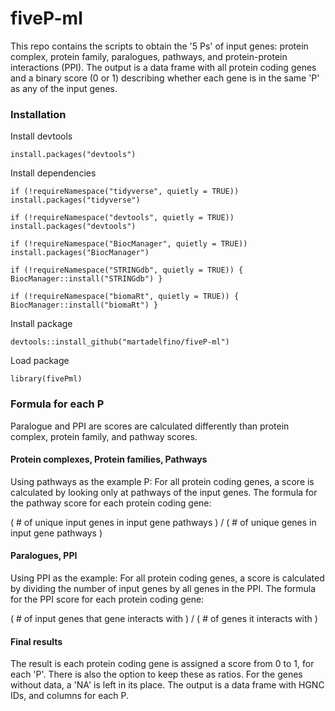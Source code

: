 # fiveP-ml

This repo contains the scripts to obtain the '5 Ps' of input genes: protein complex, protein family, paralogues, pathways, and protein-protein interactions (PPI). The output is a data frame with all protein coding genes and a binary score (0 or 1) describing whether each gene is in the same 'P' as any of the input genes.

### Installation

Install devtools

`install.packages("devtools")`

Install dependencies

```{r}
if (!requireNamespace("tidyverse", quietly = TRUE))
install.packages("tidyverse")

if (!requireNamespace("devtools", quietly = TRUE))
install.packages("devtools")

if (!requireNamespace("BiocManager", quietly = TRUE))
install.packages("BiocManager")

if (!requireNamespace("STRINGdb", quietly = TRUE)) {
BiocManager::install("STRINGdb") }

if (!requireNamespace("biomaRt", quietly = TRUE)) {
BiocManager::install("biomaRt") }

```

Install package

`devtools::install_github("martadelfino/fiveP-ml")`

Load package

`library(fivePml)`

### Formula for each P

Paralogue and PPI are scores are calculated differently than protein complex, protein family, and pathway scores.

#### Protein complexes, Protein families, Pathways

Using pathways as the example P: For all protein coding genes, a score is calculated by looking only at pathways of the input genes. The formula for the pathway score for each protein coding gene:

( \# of unique input genes in input gene pathways ) / ( \# of unique genes in input gene pathways )

#### Paralogues, PPI

Using PPI as the example: For all protein coding genes, a score is calculated by dividing the number of input genes by all genes in the PPI. The formula for the PPI score for each protein coding gene:

( \# of input genes that gene interacts with ) / ( \# of genes it interacts with )

#### Final results

The result is each protein coding gene is assigned a score from 0 to 1, for each 'P'. There is also the option to keep these as ratios. For the genes without data, a 'NA' is left in its place. The output is a data frame with HGNC IDs, and columns for each P.
